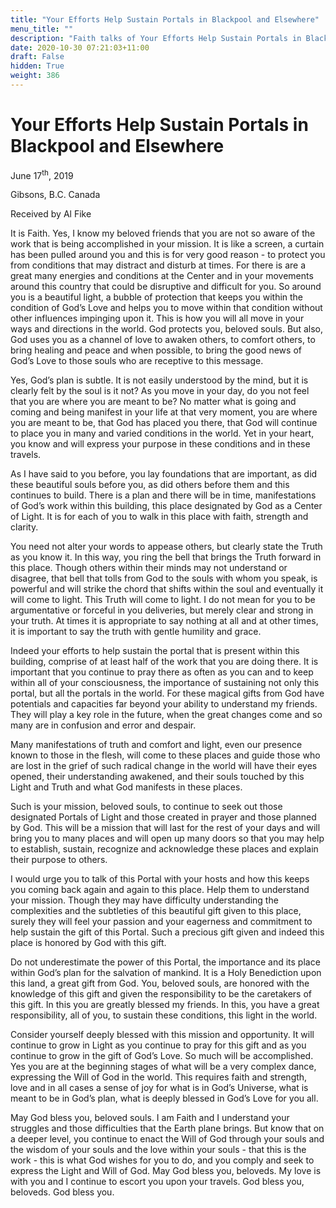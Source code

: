 ```yaml
---
title: "Your Efforts Help Sustain Portals in Blackpool and Elsewhere"
menu_title: ""
description: "Faith talks of Your Efforts Help Sustain Portals in Blackpool and Elsewhere"
date: 2020-10-30 07:21:03+11:00
draft: False
hidden: True
weight: 386
---
```

# Your Efforts Help Sustain Portals in Blackpool and Elsewhere

June 17<sup>th</sup>, 2019

Gibsons, B.C. Canada

Received by Al Fike


It is Faith. Yes, I know my beloved friends that you are not so aware of the work that is being accomplished in your mission. It is like a screen, a curtain has been pulled around you and this is for very good reason - to protect you from conditions that may distract and disturb at times. For there is are a great many energies and conditions at the Center and in your movements around this country that could be disruptive and difficult for you. So around you is a beautiful light, a bubble of protection that keeps you within the condition of God’s Love and helps you to move within that condition without other influences impinging upon it. This is how you will all move in your ways and directions in the world. God protects you, beloved souls. But also, God uses you as a channel of love to awaken others, to comfort others, to bring healing and peace and when possible, to bring the good news of God’s Love to those souls who are receptive to this message. 

Yes, God’s plan is subtle. It is not easily understood by the mind, but it is clearly felt by the soul is it not? As you move in your day, do you not feel that you are where you are meant to be? No matter what is going and coming and being manifest in your life at that very moment, you are where you are meant to be, that God has placed you there, that God will continue to place you in many and varied conditions in the world. Yet in your heart, you know and will express your purpose in these conditions and in these travels. 

As I have said to you before, you lay foundations that are important, as did these beautiful souls before you, as did others before them and this continues to build. There is a plan and there will be in time, manifestations of God’s work within this building, this place designated by God as a Center of Light. It is for each of you to walk in this place with faith, strength and clarity. 

You need not alter your words to appease others, but clearly state the Truth as you know it. In this way, you ring the bell that brings the Truth forward in this place. Though others within their minds may not understand or disagree, that bell that tolls from God to the souls with whom you speak, is powerful and will strike the chord that shifts within the soul and eventually it will come to light. This Truth will come to light. I do not mean for you to be argumentative or forceful in you deliveries, but merely clear and strong in your truth. At times it is appropriate to say nothing at all and at other times, it is important to say the truth with gentle humility and grace. 

Indeed your efforts to help sustain the portal that is present within this building, comprise of at least half of the work that you are doing there. It is important that you continue to pray there as often as you can and to keep within all of your consciousness, the importance of sustaining not only this portal, but all the portals in the world. For these magical gifts from God have potentials and capacities far beyond your ability to understand my friends. They will play a key role in the future, when the great changes come and so many are in confusion and error and despair. 

Many manifestations of truth and comfort and light, even our presence known to those in the flesh, will come to these places and guide those who are lost in the grief of such radical change in the world will have their eyes opened, their understanding awakened, and their souls touched by this Light and Truth and what God manifests in these places. 

Such is your mission, beloved souls, to continue to seek out those designated Portals of Light and those created in prayer and those planned by God. This will be a mission that will last for the rest of your days and will bring you to many places and will open up many doors so that you may help to establish, sustain, recognize and acknowledge these places and explain their purpose to others. 

I would urge you to talk of this Portal with your hosts and how this keeps you coming back again and again to this place. Help them to understand your mission. Though they may have difficulty understanding the complexities and the subtleties of this beautiful gift given to this place, surely they will feel your passion and your eagerness and commitment to help sustain the gift of this Portal. Such a precious gift given and indeed this place is honored by God with this gift. 

Do not underestimate the power of this Portal, the importance and its place within God’s plan for the salvation of mankind. It is a Holy Benediction upon this land, a great gift from God. You, beloved souls, are honored with the knowledge of this gift and given the responsibility to be the caretakers of this gift. In this you are greatly blessed my friends. In this, you have a great responsibility, all of you, to sustain these conditions, this light in the world. 

Consider yourself deeply blessed with this mission and opportunity. It will continue to grow in Light as you continue to pray for this gift and as you continue to grow in the gift of God’s Love. So much will be accomplished. Yes you are at the beginning stages of what will be a very complex dance, expressing the Will of God in the world. This requires faith and strength, love and in all cases a sense of joy for what is in God’s Universe, what is meant to be in God’s plan, what is deeply blessed in God’s Love for you all. 

May God bless you, beloved souls. I am Faith and I understand your struggles and those difficulties that the Earth plane brings. But know that on a deeper level, you continue to enact the Will of God through your souls and the wisdom of your souls and the love within your souls - that this is the work - this is what God wishes for you to do, and you comply and seek to express the Light and Will of God. May God bless you, beloveds. My love is with you and I continue to escort you upon your travels. God bless you, beloveds. God bless you.